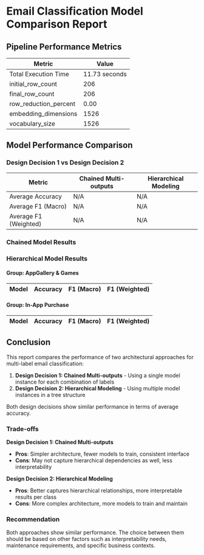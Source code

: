 # Email Classification Model Comparison Report

## Pipeline Performance Metrics

| Metric | Value |
|--------|-------|
| Total Execution Time | 11.73 seconds |
| initial_row_count | 206 |
| final_row_count | 206 |
| row_reduction_percent | 0.00 |
| embedding_dimensions | 1526 |
| vocabulary_size | 1526 |

## Model Performance Comparison

### Design Decision 1 vs Design Decision 2

| Metric | Chained Multi-outputs | Hierarchical Modeling |
|--------|----------------------|----------------------|
| Average Accuracy | N/A | N/A |
| Average F1 (Macro) | N/A | N/A |
| Average F1 (Weighted) | N/A | N/A |

### Chained Model Results

### Hierarchical Model Results

#### Group: AppGallery &amp; Games 

| Model | Accuracy | F1 (Macro) | F1 (Weighted) |
|-------|----------|------------|---------------|

#### Group: In-App Purchase 

| Model | Accuracy | F1 (Macro) | F1 (Weighted) |
|-------|----------|------------|---------------|

## Conclusion

This report compares the performance of two architectural approaches for multi-label email classification:

1. **Design Decision 1: Chained Multi-outputs** - Using a single model instance for each combination of labels
2. **Design Decision 2: Hierarchical Modeling** - Using multiple model instances in a tree structure

Both design decisions show similar performance in terms of average accuracy.

### Trade-offs

**Design Decision 1: Chained Multi-outputs**
- **Pros**: Simpler architecture, fewer models to train, consistent interface
- **Cons**: May not capture hierarchical dependencies as well, less interpretability

**Design Decision 2: Hierarchical Modeling**
- **Pros**: Better captures hierarchical relationships, more interpretable results per class
- **Cons**: More complex architecture, more models to train and maintain

### Recommendation

Both approaches show similar performance. The choice between them should be based on other factors such as interpretability needs, maintenance requirements, and specific business contexts.
